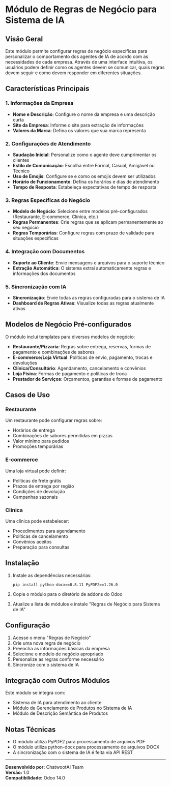 # Módulo de Regras de Negócio para Sistema de IA

## Visão Geral

Este módulo permite configurar regras de negócio específicas para personalizar o comportamento dos agentes de IA de acordo com as necessidades de cada empresa. Através de uma interface intuitiva, os usuários podem definir como os agentes devem se comunicar, quais regras devem seguir e como devem responder em diferentes situações.

## Características Principais

### 1. Informações da Empresa

- **Nome e Descrição**: Configure o nome da empresa e uma descrição curta
- **Site da Empresa**: Informe o site para extração de informações
- **Valores da Marca**: Defina os valores que sua marca representa

### 2. Configurações de Atendimento

- **Saudação Inicial**: Personalize como o agente deve cumprimentar os clientes
- **Estilo de Comunicação**: Escolha entre Formal, Casual, Amigável ou Técnico
- **Uso de Emojis**: Configure se e como os emojis devem ser utilizados
- **Horário de Funcionamento**: Defina os horários e dias de atendimento
- **Tempo de Resposta**: Estabeleça expectativas de tempo de resposta

### 3. Regras Específicas do Negócio

- **Modelo de Negócio**: Selecione entre modelos pré-configurados (Restaurante, E-commerce, Clínica, etc.)
- **Regras Permanentes**: Crie regras que se aplicam permanentemente ao seu negócio
- **Regras Temporárias**: Configure regras com prazo de validade para situações específicas

### 4. Integração com Documentos

- **Suporte ao Cliente**: Envie mensagens e arquivos para o suporte técnico
- **Extração Automática**: O sistema extrai automaticamente regras e informações dos documentos

### 5. Sincronização com IA

- **Sincronização**: Envie todas as regras configuradas para o sistema de IA
- **Dashboard de Regras Ativas**: Visualize todas as regras atualmente ativas

## Modelos de Negócio Pré-configurados

O módulo inclui templates para diversos modelos de negócio:

- **Restaurante/Pizzaria**: Regras sobre entrega, reservas, formas de pagamento e combinações de sabores
- **E-commerce/Loja Virtual**: Políticas de envio, pagamento, trocas e devoluções
- **Clínica/Consultório**: Agendamento, cancelamento e convênios
- **Loja Física**: Formas de pagamento e políticas de troca
- **Prestador de Serviços**: Orçamentos, garantias e formas de pagamento

## Casos de Uso

### Restaurante
Um restaurante pode configurar regras sobre:
- Horários de entrega
- Combinações de sabores permitidas em pizzas
- Valor mínimo para pedidos
- Promoções temporárias

### E-commerce
Uma loja virtual pode definir:
- Políticas de frete grátis
- Prazos de entrega por região
- Condições de devolução
- Campanhas sazonais

### Clínica
Uma clínica pode estabelecer:
- Procedimentos para agendamento
- Políticas de cancelamento
- Convênios aceitos
- Preparação para consultas

## Instalação

1. Instale as dependências necessárias:
   ```
   pip install python-docx==0.8.11 PyPDF2==1.26.0
   ```

2. Copie o módulo para o diretório de addons do Odoo

3. Atualize a lista de módulos e instale "Regras de Negócio para Sistema de IA"

## Configuração

1. Acesse o menu "Regras de Negócio"
2. Crie uma nova regra de negócio
3. Preencha as informações básicas da empresa
4. Selecione o modelo de negócio apropriado
5. Personalize as regras conforme necessário
6. Sincronize com o sistema de IA

## Integração com Outros Módulos

Este módulo se integra com:
- Sistema de IA para atendimento ao cliente
- Módulo de Gerenciamento de Produtos no Sistema de IA
- Módulo de Descrição Semântica de Produtos

## Notas Técnicas

- O módulo utiliza PyPDF2 para processamento de arquivos PDF
- O módulo utiliza python-docx para processamento de arquivos DOCX
- A sincronização com o sistema de IA é feita via API REST

---

**Desenvolvido por:** ChatwootAI Team  
**Versão:** 1.0  
**Compatibilidade:** Odoo 14.0
